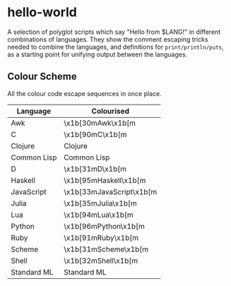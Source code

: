# hello-world

A selection of polyglot scripts which say "Hello from $LANG!" in different
combinations of languages. They show the comment escaping tricks needed to
combine the languages, and definitions for `print/println/puts`, as a starting
point for unifying output between the languages.

## Colour Scheme

All the colour code escape sequences in once place.

| Language    | Colourised
| -           | -
| Awk         | \x1b[30mAwk\x1b[m
| C           | \x1b[90mC\x1b[m
| Clojure     | Clojure
| Common Lisp | Common Lisp
| D           | \x1b[31mD\x1b[m
| Haskell     | \x1b[95mHaskell\x1b[m
| JavaScript  | \x1b[33mJavaScript\x1b[m
| Julia       | \x1b[35mJulia\x1b[m
| Lua         | \x1b[94mLua\x1b[m
| Python      | \x1b[96mPython\x1b[m
| Ruby        | \x1b[91mRuby\x1b[m
| Scheme      | \x1b[31mScheme\x1b[m
| Shell       | \x1b[32mShell\x1b[m
| Standard ML | Standard ML
